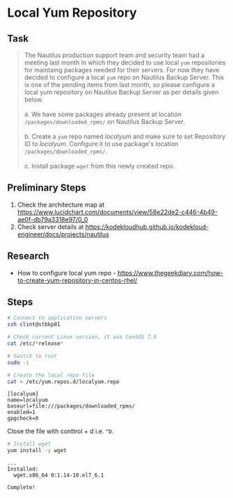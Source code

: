 # Local Yum Repository

## Task

> The Nautilus production support team and security team had a meeting last month in which they decided to use local `yum` repositories for maintaing packages needed for their servers. For now they have decided to configure a local `yum` repo on Nautilus Backup Server. This is one of the pending items from last month, so please configure a local yum repository on Nautilus Backup Server as per details given below.<br><br>a. We have some packages already present at location `/packages/downloaded_rpms/` on Nautilus Backup Server.<br><br>b. Create a `yum` repo named *localyum* and make sure to set Repository ID to *localyum*. Configure it to use package's location `/packages/downloaded_rpms/`.<br><br>c. Install package `wget` from this newly created repo.

## Preliminary Steps

1. Check the architecture map at https://www.lucidchart.com/documents/view/58e22de2-c446-4b49-ae0f-db79a3318e97/0_0
2. Check server details at https://kodekloudhub.github.io/kodekloud-engineer/docs/projects/nautilus

## Research

* How to configure local yum repo - https://www.thegeekdiary.com/how-to-create-yum-repository-in-centos-rhel/

## Steps

```bash
# Connect to application servers
ssh clint@stbkp01

# Check current Linux version, it was CentOS 7.6
cat /etc/*release*

# Switch to root
sudo -i

# Create the local repo file
cat > /etc/yum.repos.d/localyum.repo
```

```
[localyum]
name=localyum
baseurl=file:///packages/downloaded_rpms/
enabled=1
gpgcheck=0
```

Close the file with conttrol + d i.e. `^D`.

```bash
# Install wget
yum install -y wget
```

```
...
Installed:
  wget.x86_64 0:1.14-18.el7_6.1

Complete!
```
